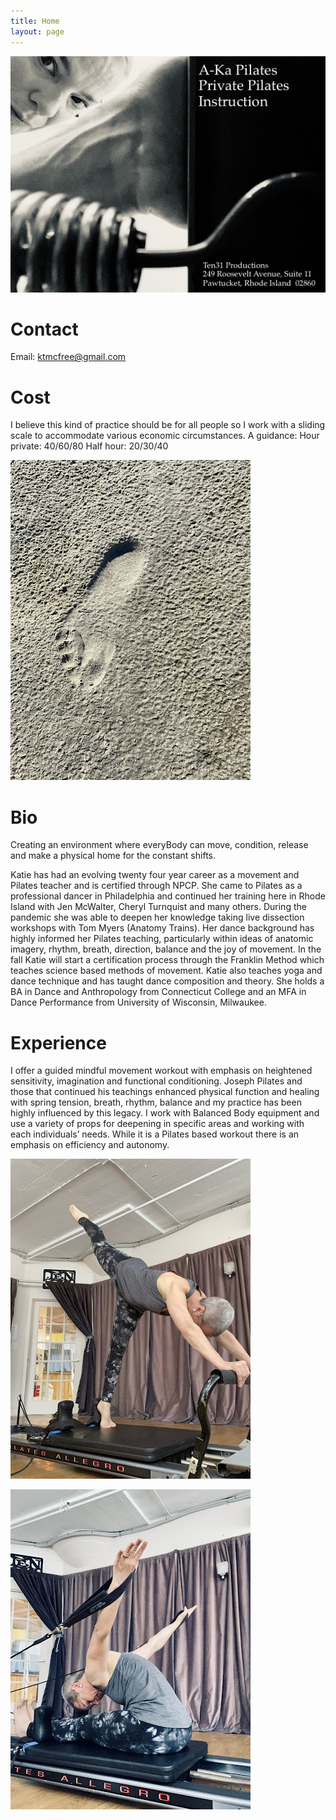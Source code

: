 ```yaml
---
title: Home
layout: page
---
```


![Head Photo](C05CD82E-53F2-4967-953E-7B42308A1B71.jpeg)

# Contact

Email: ktmcfree@gmail.com

# Cost
I believe this kind of practice should be for all people so I work with a sliding scale to accommodate various economic circumstances.
A guidance: 
Hour private: 40/60/80 
Half hour: 20/30/40
 
![foot print](IMG_9980.jpeg)

# Bio
Creating an environment where everyBody can move, condition, release and make a physical home for the constant shifts.

Katie has had an evolving twenty four year career as a movement and Pilates teacher and is certified through NPCP. She came to Pilates as a professional dancer in Philadelphia and continued her training here in Rhode Island with Jen McWalter, Cheryl Turnquist and many others. During the pandemic she was able to deepen her knowledge taking live dissection workshops with Tom Myers (Anatomy Trains). Her dance background has highly informed her Pilates teaching, particularly within ideas of anatomic imagery, rhythm, breath, direction, balance and the joy of movement. In the fall Katie will start a certification process through the Franklin Method which teaches science based methods of movement. Katie also teaches yoga and dance technique and has taught dance composition and theory. She holds a BA in Dance and Anthropology from Connecticut College and an MFA in Dance Performance from University of Wisconsin, Milwaukee.

# Experience
I offer a guided mindful movement workout with emphasis on heightened sensitivity, imagination and functional conditioning. Joseph Pilates and those that continued his teachings enhanced physical function and healing with spring tension, breath, rhythm, balance and my practice has been highly influenced by this legacy. I work with Balanced Body equipment and use a variety of props for deepening in specific areas and working with each individuals’ needs. While it is a Pilates based workout there is an emphasis on efficiency and autonomy.

![Standing Pose](IMG_9968.jpeg)

![Sitting Pose](IMG_9970.jpeg)

